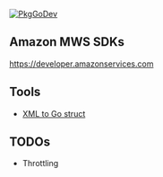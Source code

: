 
[![PkgGoDev](https://pkg.go.dev/badge/haoxins/amazon-mws/v2)](https://pkg.go.dev/github.com/haoxins/amazon-mws/v2)

## Amazon MWS SDKs

https://developer.amazonservices.com

## Tools

* [XML to Go struct](https://www.onlinetool.io/xmltogo/)

## TODOs

* Throttling
